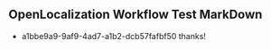 ## OpenLocalization Workflow Test MarkDown
* a1bbe9a9-9af9-4ad7-a1b2-dcb57fafbf50 
thanks!<!--HONumber=Mar16_HO2-->
